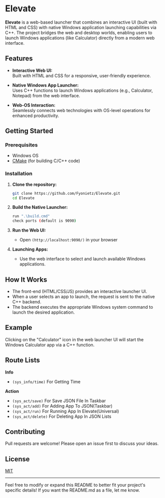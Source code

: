 

# Elevate

**Elevate** is a web-based launcher that combines an interactive UI (built with HTML and CSS) with native Windows application launching capabilities via C++. The project bridges the web and desktop worlds, enabling users to launch Windows applications (like Calculator) directly from a modern web interface.

## Features

- **Interactive Web UI:**  
  Built with HTML and CSS for a responsive, user-friendly experience.

- **Native Windows App Launcher:**  
  Uses C++ functions to launch Windows applications (e.g., Calculator, Notepad) from the web interface.

- **Web-OS Interaction:**  
  Seamlessly connects web technologies with OS-level operations for enhanced productivity.

## Getting Started

### Prerequisites

- Windows OS
- [CMake](https://cmake.org/) (for building C/C++ code)

### Installation

1. **Clone the repository:**

    ```bash
    git clone https://github.com/Fyonietz/Elevate.git
    cd Elevate
    ```

2. **Build the Native Launcher:**

    ```bash
    run ".\build.cmd"
    check ports (default is 9090)
    ```

3. **Run the Web UI:**

    - Open `(http://localhost:9090/)` in your browser  

4. **Launching Apps:**

    - Use the web interface to select and launch available Windows applications.

## How It Works

- The front-end (HTML/CSS/JS) provides an interactive launcher UI.
- When a user selects an app to launch, the request is sent to the native C++ backend.
- The backend executes the appropriate Windows system command to launch the desired application.

## Example

Clicking on the "Calculator" icon in the web launcher UI will start the Windows Calculator app via a C++ function.

## Route Lists

**Info**
- `(sys_info/time)` For Getting Time

**Action**
- `(sys_act/save)` For Save JSON File In Taskbar
- `(sys_act/add)` For Adding App To JSON(Taskbar)
- `(sys_act/run)` For Running App In Elevate(Universal)
- `(sys_act/delete)` For Deleting App In JSON Lists

## Contributing

Pull requests are welcome! Please open an issue first to discuss your ideas.

## License

[MIT](LICENSE)

---

Feel free to modify or expand this README to better fit your project's specific details! If you want the README.md as a file, let me know.
